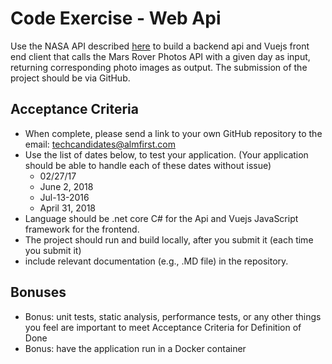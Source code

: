 # Code Exercise - Web Api

Use the NASA API described [here](https://api.nasa.gov) to build a backend api and Vuejs front end client that calls the Mars Rover Photos API with a given day as input, returning corresponding photo images as output. The submission of the project should be via GitHub.

## Acceptance Criteria

- When complete, please send a link to your own GitHub repository to the email: techcandidates@almfirst.com
- Use the list of dates below, to test your application.  (Your application should be able to handle each of these dates without issue)
  - 02/27/17
  - June 2, 2018
  - Jul-13-2016
  - April 31, 2018
- Language should be .net core C# for the Api and Vuejs JavaScript framework for the frontend.
- The project should run and build locally, after you submit it (each time you submit it)
- include relevant documentation (e.g., .MD file) in the repository.

## Bonuses

- Bonus: unit tests, static analysis, performance tests, or any other things you feel are important to meet Acceptance Criteria for Definition of Done
- Bonus: have the application run in a Docker container
